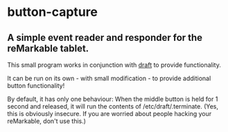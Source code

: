 # button-capture
 
## A simple event reader and responder for the reMarkable tablet.

This small program works in conjunction with [draft](https://github.com/dixonary/draft) to provide functionality.

It can be run on its own - with small modification - to provide additional button functionality!

By default, it has only one behaviour: When the middle button is held for 1 second and released, it will run the contents of /etc/draft/.terminate. (Yes, this is obviously insecure. If you are worried about people hacking your reMarkable, don't use this.)
